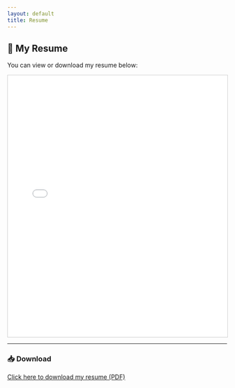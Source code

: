 ```yaml
---
layout: default
title: Resume
---
```


## 📄 My Resume

You can view or download my resume below:

<iframe src="/assets/Resume_SligerMeredith.pdf" width="100%" height="600px" style="border: 1px solid #ccc;">
  This browser does not support embedded PDFs. You can <a href="/assets/Resume_SligerMeredith.pdf">download the resume here</a> instead.
</iframe>

---

### 📥 Download

[Click here to download my resume (PDF)](/assets/Resume_SligerMeredith.pdf)
